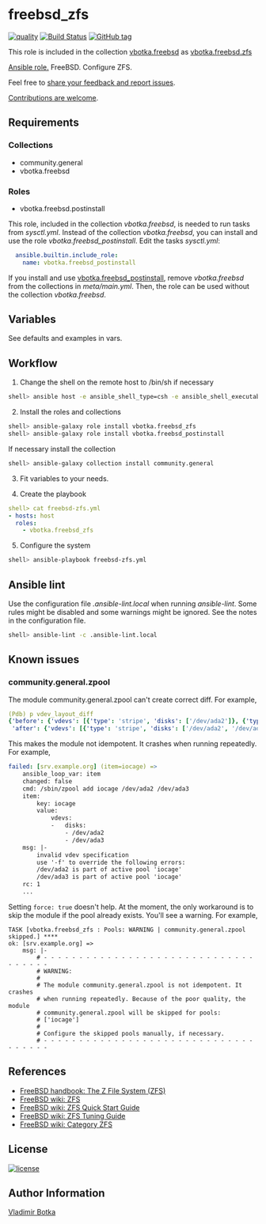 # freebsd_zfs

[![quality](https://img.shields.io/ansible/quality/27910)](https://galaxy.ansible.com/vbotka/freebsd_zfs)
[![Build Status](https://app.travis-ci.com/vbotka/ansible-freebsd-zfs.svg?branch=master)](https://app.travis-ci.com/vbotka/ansible-freebsd-zfs)
[![GitHub tag](https://img.shields.io/github/v/tag/vbotka/ansible-freebsd-zfs)](https://github.com/vbotka/ansible-freebsd-zfs/tags)

This role is included in the collection [vbotka.freebsd](https://galaxy.ansible.com/ui/repo/published/vbotka/freebsd/) as [vbotka.freebsd.zfs](https://galaxy.ansible.com/ui/repo/published/vbotka/freebsd/content/role/zfs)

[Ansible role.](https://galaxy.ansible.com/vbotka/freebsd_zfs/) FreeBSD. Configure ZFS.

Feel free to [share your feedback and report issues](https://github.com/vbotka/ansible-freebsd-zfs/issues).

[Contributions are welcome](https://github.com/firstcontributions/first-contributions).


## Requirements

### Collections

* community.general
* vbotka.freebsd

### Roles

* vbotka.freebsd.postinstall

This role, included in the collection *vbotka.freebsd*, is needed to run tasks from
*sysctl.yml*. Instead of the collection *vbotka.freebsd*, you can install and use the role
*vbotka.freebsd_postinstall*. Edit the tasks *sysctl.yml*:

```yaml
  ansible.builtin.include_role:
    name: vbotka.freebsd_postinstall
```

If you install and use
[vbotka.freebsd_postinstall](https://galaxy.ansible.com/vbotka/freebsd_postinstall), remove
*vbotka.freebsd* from the collections in *meta/main.yml*. Then, the role can be used without the
collection *vbotka.freebsd*.


## Variables

See defaults and examples in vars.


## Workflow

1) Change the shell on the remote host to /bin/sh if necessary

```bash
shell> ansible host -e ansible_shell_type=csh -e ansible_shell_executable=/bin/csh -a 'sudo pw usermod user -s /bin/sh'
```

2) Install the roles and collections

```bash
shell> ansible-galaxy role install vbotka.freebsd_zfs
shell> ansible-galaxy role install vbotka.freebsd_postinstall
```

If necessary install the collection

```bash
shell> ansible-galaxy collection install community.general
```

3) Fit variables to your needs.

4) Create the playbook

```yaml
shell> cat freebsd-zfs.yml
- hosts: host
  roles:
    - vbotka.freebsd_zfs
```

5) Configure the system

```bash
shell> ansible-playbook freebsd-zfs.yml
```


## Ansible lint

Use the configuration file *.ansible-lint.local* when running
*ansible-lint*. Some rules might be disabled and some warnings might
be ignored. See the notes in the configuration file.

```bash
shell> ansible-lint -c .ansible-lint.local
```

## Known issues

### community.general.zpool

The module community.general.zpool can't create correct diff. For example,

```yaml
(Pdb) p vdev_layout_diff
{'before': {'vdevs': [{'type': 'stripe', 'disks': ['/dev/ada2']}, {'type': 'stripe', 'disks': ['/dev/ada3']}]},
 'after': {'vdevs': [{'type': 'stripe', 'disks': ['/dev/ada2', '/dev/ada3']}]}}
```

This makes the module not idempotent. It crashes when running repeatedly. For example,

```yaml
failed: [srv.example.org] (item=iocage) =>
    ansible_loop_var: item
    changed: false
    cmd: /sbin/zpool add iocage /dev/ada2 /dev/ada3
    item:
        key: iocage
        value:
            vdevs:
            -   disks:
                - /dev/ada2
                - /dev/ada3
    msg: |-
        invalid vdev specification
        use '-f' to override the following errors:
        /dev/ada2 is part of active pool 'iocage'
        /dev/ada3 is part of active pool 'iocage'
    rc: 1
    ...
```

Setting `force: true` doesn't help. At the moment, the only workaround is to skip the module if the
pool already exists. You'll see a warning. For example,

```
TASK [vbotka.freebsd_zfs : Pools: WARNING | community.general.zpool skipped.] ****
ok: [srv.example.org] =>
    msg: |-
        # - - - - - - - - - - - - - - - - - - - - - - - - - - - - - - - - - - - -
        # WARNING:
        #
        # The module community.general.zpool is not idempotent. It crashes
        # when running repeatedly. Because of the poor quality, the module
        # community.general.zpool will be skipped for pools:
        # ['iocage']
        #
        # Configure the skipped pools manually, if necessary.
        # - - - - - - - - - - - - - - - - - - - - - - - - - - - - - - - - - - - -
```

## References

- [FreeBSD handbook: The Z File System (ZFS)](https://docs.freebsd.org/en/books/handbook/zfs/)
- [FreeBSD wiki: ZFS](https://wiki.freebsd.org/ZFS)
- [FreeBSD wiki: ZFS Quick Start Guide](https://wiki.freebsd.org/ZFSQuickStartGuide)
- [FreeBSD wiki: ZFS Tuning Guide](https://wiki.freebsd.org/ZFSTuningGuide)
- [FreeBSD wiki: Category ZFS](https://wiki.freebsd.org/CategoryZfs)


## License

[![license](https://img.shields.io/badge/license-BSD-red.svg)](https://www.freebsd.org/doc/en/articles/bsdl-gpl/article.html)


## Author Information

[Vladimir Botka](https://botka.info)
